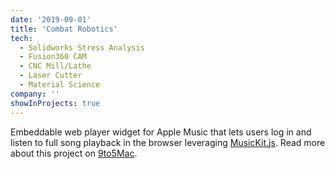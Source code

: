 ```yaml
---
date: '2019-09-01'
title: 'Combat Robotics'
tech:
  - Solidworks Stress Analysis
  - Fusion360 CAM
  - CNC Mill/Lathe
  - Laser Cutter
  - Material Science
company: ''
showInProjects: true
---
```


Embeddable web player widget for Apple Music that lets users log in and listen to full song playback in the browser leveraging [MusicKit.js](https://developer.apple.com/documentation/musickitjs). Read more about this project on [9to5Mac](https://9to5mac.com/2018/06/03/apple-music-embeddable-web-player-listen-browser/).
